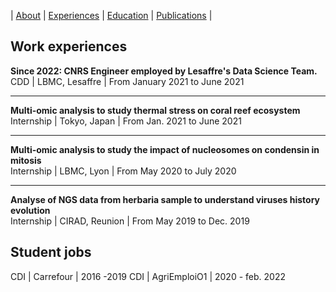 |  [About](./) | [Experiences](./work-exp.md) | [Education](./education.html) | [Publications](./scientific-publications.html) | 


## Work experiences

**Since 2022: CNRS Engineer employed by Lesaffre's Data Science Team.** <br>
CDD | LBMC, Lesaffre | From January 2021 to June 2021

---

**Multi-omic analysis to study thermal stress on coral reef ecosystem** <br>
Internship | Tokyo, Japan | From Jan. 2021 to June 2021

---

**Multi-omic analysis to study the impact of nucleosomes on condensin in mitosis** <br>
Internship | LBMC, Lyon | From May 2020 to July 2020

---

**Analyse of NGS data from herbaria sample to understand viruses history evolution** <br>
Internship | CIRAD, Reunion | From May 2019 to Dec. 2019

## Student jobs

CDI | Carrefour | 2016 -2019 
CDI | AgriEmploiO1 | 2020 - feb. 2022
